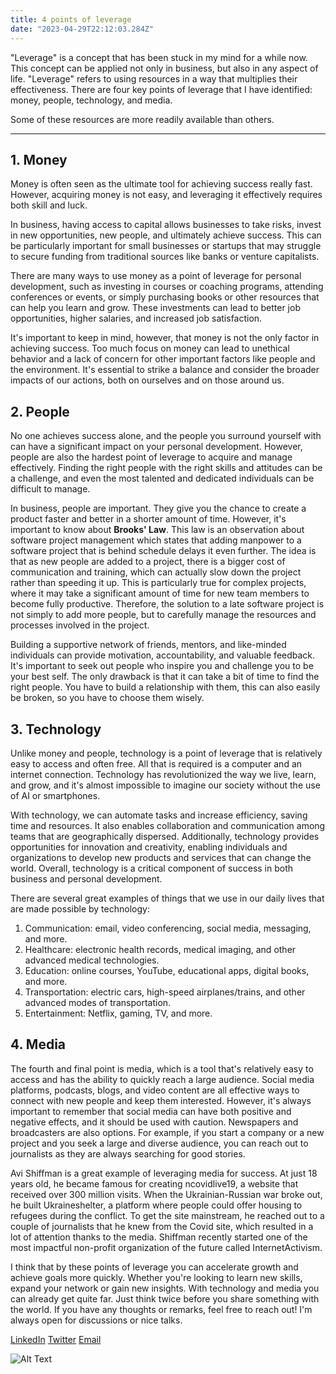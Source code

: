 ```yaml
---
title: 4 points of leverage
date: "2023-04-29T22:12:03.284Z"
---
```


"Leverage" is a concept that has been stuck in my mind for a while now. This concept can be applied not only in business, but also in any aspect of life. "Leverage" refers to using resources in a way that multiplies their effectiveness. There are four key points of leverage that I have identified: money, people, technology, and media. 

Some of these resources are more readily available than others.

---



## 1. Money

Money is often seen as the ultimate tool for achieving success really fast. However, acquiring money is not easy, and leveraging it effectively requires both skill and luck.

In business, having access to capital allows businesses to take risks, invest in new opportunities, new people, and ultimately achieve success. This can be particularly important for small businesses or startups that may struggle to secure funding from traditional sources like banks or venture capitalists.

There are many ways to use money as a point of leverage for personal development, such as investing in courses or coaching programs, attending conferences or events, or simply purchasing books or other resources that can help you learn and grow. These investments can lead to better job opportunities, higher salaries, and increased job satisfaction.

It's important to keep in mind, however, that money is not the only factor in achieving success. Too much focus on money can lead to unethical behavior and a lack of concern for other important factors like people and the environment. It's essential to strike a balance and consider the broader impacts of our actions, both on ourselves and on those around us.



## 2. People
No one achieves success alone, and the people you surround yourself with can have a significant impact on your personal development. However, people are also the hardest point of leverage to acquire and manage effectively. Finding the right people with the right skills and attitudes can be a challenge, and even the most talented and dedicated individuals can be difficult to manage.

In business, people are important. They give you the chance to create a product faster and better in a shorter amount of time. However, it's important to know about **Brooks' Law**. This law is an observation about software project management which states that adding manpower to a software project that is behind schedule delays it even further. The idea is that as new people are added to a project, there is a bigger cost of communication and training, which can actually slow down the project rather than speeding it up. This is particularly true for complex projects, where it may take a significant amount of time for new team members to become fully productive. Therefore, the solution to a late software project is not simply to add more people, but to carefully manage the resources and processes involved in the project.

Building a supportive network of friends, mentors, and like-minded individuals can provide motivation, accountability, and valuable feedback. It's important to seek out people who inspire you and challenge you to be your best self. The only drawback is that it can take a bit of time to find the right people. You have to build a relationship with them, this can also easily be broken, so you have to choose them wisely.




## 3. Technology
Unlike money and people, technology is a point of leverage that is relatively easy to access and often free.
All that is required is a computer and an internet connection. Technology has revolutionized the way we live, learn, and grow, and it's almost impossible to imagine our society without the use of AI or smartphones.

With technology, we can automate tasks and increase efficiency, saving time and resources. It also enables collaboration and communication among teams that are geographically dispersed. Additionally, technology provides opportunities for innovation and creativity, enabling individuals and organizations to develop new products and services that can change the world. Overall, technology is a critical component of success in both business and personal development.

There are several great examples of things that we use in our daily lives that are made possible by technology:

1. Communication: email, video conferencing, social media, messaging, and more.
2. Healthcare: electronic health records, medical imaging, and other advanced medical technologies.
3. Education: online courses, YouTube, educational apps, digital books, and more.
4. Transportation: electric cars, high-speed airplanes/trains, and other advanced modes of transportation.
5. Entertainment: Netflix, gaming, TV, and more.



## 4. Media
The fourth and final point is media, which is a tool that's relatively easy to access and has the ability to quickly reach a large audience. Social media platforms, podcasts, blogs, and video content are all effective ways to connect with new people and keep them interested. However, it's always important to remember that social media can have both positive and negative effects, and it should be used with caution.
Newspapers and broadcasters are also options. For example, if you start a company or a new project and you seek a large and diverse audience, you can reach out to journalists as they are always searching for good stories.

Avi Shiffman is a great example of leveraging media for success. At just 18 years old, he became famous for creating ncovidlive19, a website that received over 300 million visits. When the Ukrainian-Russian war broke out, he built Ukraineshelter, a platform where people could offer housing to refugees during the conflict. To get the site mainstream, he reached out to a couple of journalists that he knew from the Covid site, which resulted in a lot of attention thanks to the media. Shiffman recently started one of the most impactful non-profit organization of the future called InternetActivism.







I think that by these points of leverage you can accelerate growth and achieve goals more quickly. Whether you're looking to learn new skills, expand your network or gain new insights.
With technology and media you can already get quite far. Just think twice before you share something with the world.
If you have any thoughts or remarks, feel free to reach out! I'm always open for discussions or nice talks.



[LinkedIn](https://www.linkedin.com/in/victor-barra)    [Twitter](https://twitter.com/VictorBarraa)    [Email](mailto:victor.barra@live.be)


![Alt Text](https://media.tenor.com/t60AEyw2uLAAAAAd/to-the.gif)